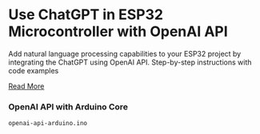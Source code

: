 # Use ChatGPT in ESP32 Microcontroller with OpenAI API

Add natural language processing capabilities to your ESP32 project by integrating the ChatGPT using OpenAI API. Step-by-step instructions with code examples 

[Read More](https://www.espboards.dev/blog/chatgpt-in-esp32/)

### OpenAI API with Arduino Core

`openai-api-arduino.ino`
